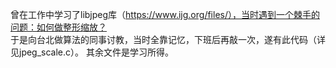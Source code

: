 曾在工作中学习了libjpeg库（https://www.ijg.org/files/），当时遇到一个棘手的问题：如何做整形缩放？  
于是向台北做算法的同事讨教，当时全靠记忆，下班后再敲一次，遂有此代码（详见jpeg_scale.c）。
其余文件是学习所得。
